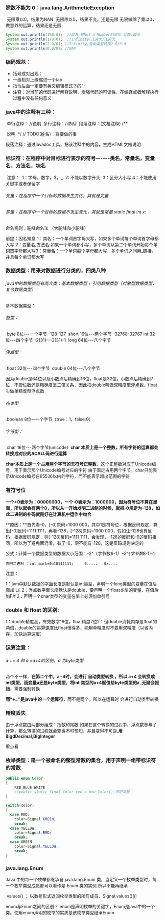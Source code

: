 ### 除数不能为 0：java.lang.ArithmeticException

​		无限乘以0，结果为NAN
​		无限除以0，结果不变，还是无限
​		无限做除了乘以0，做意外的运算，结果还是无限

```java
System.out.println(1%0.0);  //NAN,是Not a Number的缩写 非数,取余	
System.out.println(1/0.0);  //Infinity(无穷大)无穷大
System.out.println(2.0/0); //Infinity,自动类型转换2.0/0.0
System.out.println(0.0/0); //NAN
```

### 编码规范：

- 括号成对出现；
- 一级相对上级缩进一个tab
- 指令后面一定要有英文编辑模式下的“;
- 注释：对当前的代码进行解释说明，增强代码的可读性，在编译或者解释执行过程中没有任何意义

### java中的注释有三种：

​	单行注释： //说明
​	多行注释：/*说明*/
​	段落注释：(文档注释)
​			/**

​				说明
​			*/
 // TODO(姓名)：将要做的事

段落注释：通过javadoc工具，把该注释中的内容，生成HTML文档说明

### 标识符：在程序中对目标进行表示的符号------类名，常量名，变量名，方法名，块名

​	注意：
​		1：字母，数字，$，_
​		2:  不能以数字开头
​		3：区分大小写
​		4：不能使用关键字或者保留字

###### 变量：在程序中一个目标的数据发生变化，其就是变量

###### 常量：在程序中一个目标的数据不发生变化，其就是常量 static final int x;

命名规则：驼峰命名法	（大驼峰和小驼峰）

前提：因名知意
​		1：类名：一个单词首字母大写，如果多个单词每个单词首字母都大写
​		2：变量名,方法名:如果一个单词都小写，多个单词从第二个单词开始每个单词首字母都大写
​		3：常量名：一个单词每个字母都大写，多个单词之间用_链接，并且每个单词都大写
​		

### 数据类型：用来对数据进行分类的，四类八种

###### 	java中的数据类型有两大类：基本数据类型  +  引用数据类型（对象型数据类型，复合数据类型）

基本数据类型：

###### 		整型：

​			byte  8位---一个字节  -128-127
​			short 16位---两个字节	-32768-32767
​			int   32位---四个字节 -2(31)---2(31)-1
​			long  64位---八个字节  

###### 		浮点型：

​			float 32位---四个字节
​			double 64位---八个字节

因为double是64位以及小数点后精确到16位，float是32位，小数点后精确到7位，不管位数还是精确度呈二倍关系，因此把double叫做双精度型浮点数，float叫做单精度型浮点数

###### 		布类型	

​			boolean  8位--一个字节（true：1，false:0）

###### 		字符型：

​			char 16位---两个字节(unicode)
​			**char 本质上是一个整数，所有字符的运算都会转换成对应的ACALL码进行运算**

**char本质上是一个占用两个字节的无符号正整数**，这个正整数对应于Unicode编号，用于表示那个Unicode编号对应的字符
由于固定占用两个字节，char只能表示Unicode编号在65536以内的字符，而不能表示超出范围的字符



### 有符号位

**一个+0表示为：00000000，一个-0表示为：1000000，因为符号位不算在里面，所以就会有两个0，所以从一开始发明二进制的时候，就把-0规定为-128，如此二进制的补码就刚好在计算机中运作中吻合**

**原因：**首先看-0，[-0]原码=1000 000，其中1是符号位，根据反码规定，算出[-0]反码=1111 1111，再看-128，[-128]原码=1000 000，假如让-128也有反码，根据反码规定，则[-128]反码=1111 1111，会发现，-128的反码和-0的反码相同，所以为了避免面混淆，有了-0，便不能有-128，这是反码规则决定的

公式：计算一个数据类型的数据大小范围：-2^（字节数*8-1）~2^(字节数*8-1)-1

	声明二进制 ：int mark=0b10111111;     0.....   0x.... 

注意：	

​	    1：jvm中默认数据的字面长度是默认是int类型，声明一个long类型的变量在值后面加 L/l
​		2：浮点数字面长度默认是double，要声明一个float类型的变量，在值后加F/f
​		3：声明一个char类型的变量在值上必须加单引号
​

### double 和 float 的区别:

1：double精度高，有效数字16位，float精度7位
​2：但double消耗内存是float的两倍，double的运算速度比float慢得多，能用单精度时不要用双精度（以省内存，加快运算速度）

### 运算注意：

###### a += 4 和 a =a+4的区别，a 为byte类型

两个不一样，**在第二个中，a+4时，会进行 自动类型转换 ，所以 a+4 会转换成int类型，而变量a还是byte类型，将int 类型的a+4赋值给byte类型的a ,无疑会报错**，需要强制转换

 **而“+=”是java中的一个运算符**，而不是两个，所以在运算时 会进行自动类型转换

### 精度丢失

​	由于浮点数由两部分组成：指数和尾数,如果在这个转换的过程中，浮点数参与了计算，那么转换的过程就会变得不可预知，并且变得不可逆,**用BigdDecimal,BigInteger**

重点看

### 枚举类型：是一个被命名的整型常数的集合，用于声明一组带标识符的常数

```java
public enum Color
{
	RED,BLUE,WRITE
	//public static final Color red = new Color();声明常量
}

switch(color)
{
  case RED:
    color=Signal.GREEN;
    break;
  case YELLOW:
    color=Signal.RED;
    break;
  case GREEN:
    color=Signal.YELLOW;
    break;
}
```



### java.lang.Enum

Java 中的每一个枚举都继承自 java.lang.Enum 类，当定义一个枚举类型时，每一个枚举类型成员都可以看作是 Enum 类的实例,所以不能再继承

​	values() ： 以数组形式返回枚举类型的所有成员，Signal.values()[i]

enum与Enum之间的区别？
	enum是声明枚举的关键字，Enum是java中的一个类。使用enum声明的枚举的实质是该枚举类型继承Enum
		  



